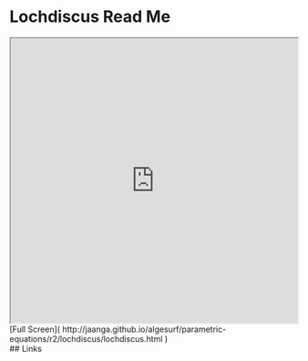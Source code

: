 Lochdiscus Read Me
===

<iframe src='http://jaanga.github.io/algesurf/parametric-equations/r2/lochdiscus/lochdiscus.html' width=100% height=500px >
There is an `iframe` here. It is not visible when viewed on github.com/algesurf. To view, please see 'Project Links' below.
</iframe>
[Full Screen]( http://jaanga.github.io/algesurf/parametric-equations/r2/lochdiscus/lochdiscus.html )
<br>
## Links 
<http://www.3d-meier.de/tut3/Seite119.html>  
